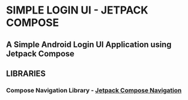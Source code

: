 # SIMPLE LOGIN UI - JETPACK COMPOSE
## A Simple Android Login UI Application using Jetpack Compose

## LIBRARIES

### Compose Navigation Library - [Jetpack Compose Navigation](https://developer.android.com/jetpack/compose/navigation)

